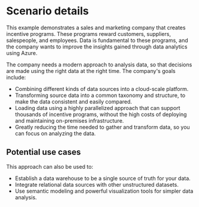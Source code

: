 # Scenario details
This example demonstrates a sales and marketing company that creates incentive programs. These programs reward customers, suppliers, salespeople, and employees. Data is fundamental to these programs, and the company wants to improve the insights gained through data analytics using Azure.

The company needs a modern approach to analysis data, so that decisions are made using the right data at the right time. The company's goals include:
* Combining different kinds of data sources into a cloud-scale platform.
* Transforming source data into a common taxonomy and structure, to make the data consistent and easily compared.
* Loading data using a highly parallelized approach that can support thousands of incentive programs, without the high costs of deploying and maintaining on-premises infrastructure.
* Greatly reducing the time needed to gather and transform data, so you can focus on analyzing the data.

## Potential use cases
This approach can also be used to:

* Establish a data warehouse to be a single source of truth for your data.
* Integrate relational data sources with other unstructured datasets.
* Use semantic modeling and powerful visualization tools for simpler data analysis.